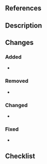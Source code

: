 <!-- markdownlint-disable MD041 -->

## References

<!-- Link to related issues or external resources -->

## Description

<!-- Provide a clear and concise description of what this pull request does -->

## Changes

<!-- List the main changes made in this pull request -->

### Added

-

### Removed

-

### Changed

-

### Fixed

-

## Checklist
